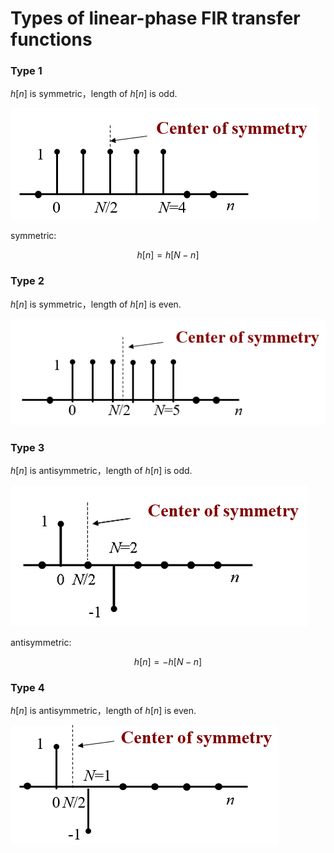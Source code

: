 # Types of linear-phase FIR transfer functions

### Type 1

$h[n]$ is symmetric，length of $h[n]$ is odd.

![](../attachments/Pasted%20image%2020240617164352.png)

symmetric: 

$$h[n] = h[N-n]$$

### Type 2

$h[n]$ is symmetric，length of $h[n]$ is even.

![](../attachments/Pasted%20image%2020240617164342.png)

### Type 3

$h[n]$ is antisymmetric，length of $h[n]$ is odd.

![](../attachments/Pasted%20image%2020240617164323.png)

antisymmetric: 

$$h[n] = -h[N-n]$$

### Type 4

$h[n]$ is antisymmetric，length of $h[n]$ is even.

![](../attachments/Pasted%20image%2020240617164529.png)

